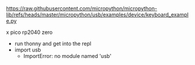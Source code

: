 https://raw.githubusercontent.com/micropython/micropython-lib/refs/heads/master/micropython/usb/examples/device/keyboard_example.py

x pico rp2040 zero
- run thonny and get into the repl
- import usb
	- ImportError: no module named 'usb'
